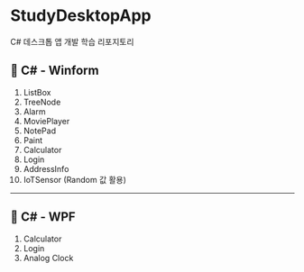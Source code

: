 # StudyDesktopApp
C# 데스크톱 앱 개발 학습 리포지토리

## 📕 C# - Winform

1. ListBox
2. TreeNode
3. Alarm
4. MoviePlayer
5. NotePad
6. Paint
7. Calculator
8. Login
9. AddressInfo
10. IoTSensor (Random 값 활용)

-------------------------------------
## 📘 C# - WPF

1. Calculator
2. Login
3. Analog Clock

